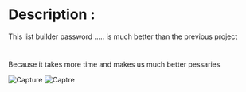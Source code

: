 # Description : 
This list builder password ..... is much better than the previous project
#
Because it takes more time and makes us much better pessaries



![Capture](https://user-images.githubusercontent.com/96992358/162587129-e4328816-6b97-4e70-bb0a-b73bf3850408.PNG)
![Captre](https://user-images.githubusercontent.com/96992358/162587134-af5cb813-b77e-45a6-82fb-9152e51fb7a3.PNG)
